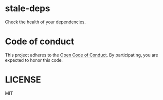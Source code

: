 # stale-deps

Check the health of your dependencies.

# Code of conduct

This project adheres to the [Open Code of Conduct](http://todogroup.org/opencodeofconduct/#stale-deps/lukic.djordje@gmail.com). By participating, you are expected to honor this code.

# LICENSE

MIT
